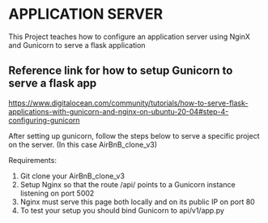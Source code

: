 # APPLICATION SERVER

This Project teaches how to configure an application server using NginX and Gunicorn to serve a flask application

## Reference link for how to setup Gunicorn to serve a flask app
https://www.digitalocean.com/community/tutorials/how-to-serve-flask-applications-with-gunicorn-and-nginx-on-ubuntu-20-04#step-4-configuring-gunicorn

After setting up gunicorn, follow the steps below to serve a specific project on the server. (In this case AirBnB_clone_v3)

Requirements:

1. Git clone your AirBnB_clone_v3
2. Setup Nginx so that the route /api/ points to a Gunicorn instance listening on port 5002
3. Nginx must serve this page both locally and on its public IP on port 80
4. To test your setup you should bind Gunicorn to api/v1/app.py
